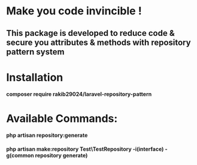 # Make you code invincible !

## This package is developed to reduce code & secure you attributes & methods with repository pattern system

# Installation

#### composer require rakib29024/laravel-repository-pattern

# Available Commands:
#### php artisan repository:generate
#### php artisan make:repository Test\TestRepository -i(interface) -g(common repository generate)